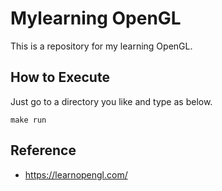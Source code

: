 # Mylearning OpenGL
This is a repository for my learning OpenGL.

## How to Execute
Just go to a directory you like and type as below.
```
make run
```

## Reference
- https://learnopengl.com/